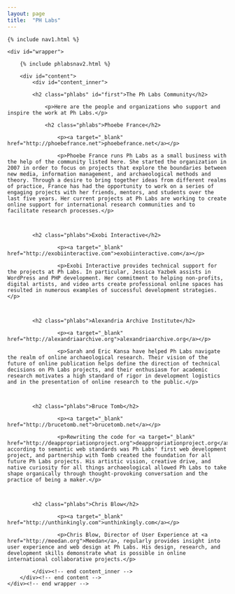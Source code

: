 ```yaml
---
layout: page
title:  "PH Labs"
---
```


<body id="phlabsbody_community"> 
		
	{% include nav1.html %}
	
	<div id="wrapper"> 

		{% include phlabsnav2.html %}

		<div id="content">
			<div id="content_inner">
	
			<h2 class="phlabs" id="first">The Ph Labs Community</h2>

				<p>Here are the people and organizations who support and inspire the work at Ph Labs.</p>

				<h2 class="phlabs">Phoebe France</h2>

					<p><a target="_blank" href="http://phoebefrance.net">phoebefrance.net</a></p>

					<p>Phoebe France runs Ph Labs as a small business with the help of the community listed here. She started the organization in 2007 in order to focus on projects that explore the boundaries between new media, information management, and archaeological methods and theory. Through a desire to bring together ideas from different realms of practice, France has had the opportunity to work on a series of engaging projects with her friends, mentors, and students over the last five years. Her current projects at Ph Labs are working to create online support for international research communities and to facilitate research processes.</p>



			<h2 class="phlabs">Exobi Interactive</h2>

					<p><a target="_blank" href="http://exobiinteractive.com">exobiinteractive.com</a></p>

					<p>Exobi Interactive provides technical support for the projects at Ph Labs. In particular, Jessica Yazbek assists in WordPress and PHP development. Her commitment to helping non-profits, digital artists, and video arts create professional online spaces has resulted in numerous examples of successful development strategies.</p>



			<h2 class="phlabs">Alexandria Archive Institute</h2>

					<p><a target="_blank" href="http://alexandriaarchive.org">alexandriaarchive.org</a></p>

					<p>Sarah and Eric Kansa have helped Ph Labs navigate the realm of online archaeological research. Their vision of the future of online publication helps define the direction of technical decisions on Ph Labs projects, and their enthusiasm for academic research motivates a high standard of rigor in development logistics and in the presentation of online research to the public.</p>



			<h2 class="phlabs">Bruce Tomb</h2>

					<p><a target="_blank" href="http://brucetomb.net">brucetomb.net</a></p>

					<p>Rewriting the code for <a target="_blank" href="http://deappropriationproject.org">deappropriationproject.org</a> according to semantic web standards was Ph Labs' first web development project, and partnership with Tomb created the foundation for all future Ph Labs projects. His artistic vision, creative drive, and native curiosity for all things archaeological allowed Ph Labs to take shape organically through thought-provoking conversation and the practice of being a maker.</p>



			<h2 class="phlabs">Chris Blow</h2>

					<p><a target="_blank" href="http://unthinkingly.com">unthinkingly.com</a></p>

					<p>Chris Blow, Director of User Experience at <a href="http://meedan.org">Meedan</a>, regularly provides insight into user experience and web design at Ph Labs. His design, research, and development skills demonstrate what is possible in online international collaborative projects.</p>

<!--
<h2 class="phlabs">And Also</h2>
<p><a target="_blank" href="http://christinamcphee.net">christinamcphee.net (?)</a></p>
<p><a target="_blank" href="http://			">chip lord</a></p>
<p><a target="_blank" href="http://			">InSTEDD</a></p>
<h2 class="phlabs">Links</h2>
<p><a target="_blank" href="http://			">cool shit you link to a lot</a></p>
-->


			
			</div><!-- end content_inner -->
		</div><!-- end content -->
	</div><!-- end wrapper -->
</body>